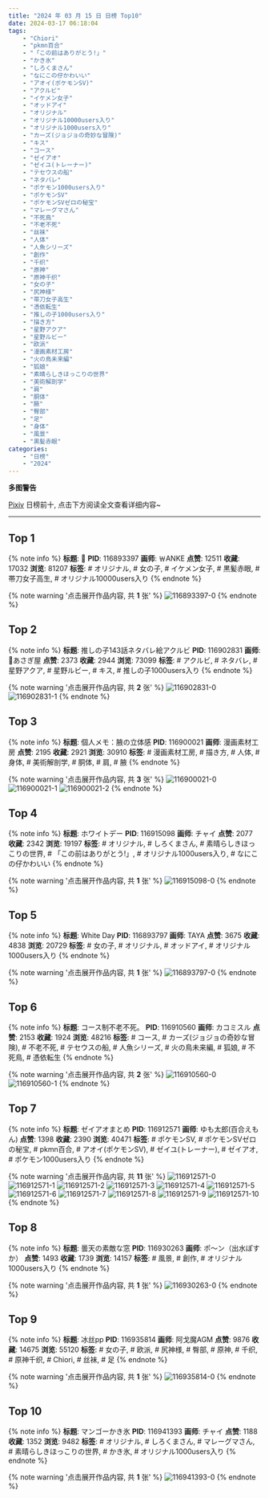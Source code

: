 ```yaml
---
title: "2024 年 03 月 15 日 日榜 Top10"
date: 2024-03-17 06:18:04
tags:
    - "Chiori"
    - "pkmn百合"
    - "「この前はありがとう!」"
    - "かき氷"
    - "しろくまさん"
    - "なにこの仔かわいい"
    - "アオイ(ポケモンSV)"
    - "アクルビ"
    - "イケメン女子"
    - "オッドアイ"
    - "オリジナル"
    - "オリジナル10000users入り"
    - "オリジナル1000users入り"
    - "カーズ(ジョジョの奇妙な冒険)"
    - "キス"
    - "コース"
    - "ゼイアオ"
    - "ゼイユ(トレーナー)"
    - "テセウスの船"
    - "ネタバレ"
    - "ポケモン1000users入り"
    - "ポケモンSV"
    - "ポケモンSVゼロの秘宝"
    - "マレーグマさん"
    - "不死鳥"
    - "不老不死"
    - "丝袜"
    - "人体"
    - "人魚シリーズ"
    - "創作"
    - "千织"
    - "原神"
    - "原神千织"
    - "女の子"
    - "尻神様"
    - "帯刀女子高生"
    - "憑依転生"
    - "推しの子1000users入り"
    - "描き方"
    - "星野アクア"
    - "星野ルビー"
    - "欧派"
    - "漫画素材工房"
    - "火の鳥未来編"
    - "狐娘"
    - "素晴らしきほっこりの世界"
    - "美術解剖学"
    - "肩"
    - "胴体"
    - "腋"
    - "臀部"
    - "足"
    - "身体"
    - "風景"
    - "黒髪赤眼"
categories:
    - "日榜"
    - "2024"
---
```


<i class="fa fa-triangle-exclamation"></i>**多图警告**<i class="fa fa-triangle-exclamation"></i>

[Pixiv](https://www.pixiv.net/) 日榜前十, 点击下方阅读全文查看详细内容~

<!-- more -->

---

## Top 1

{% note info %}
**标题**: 🖤
**PID**: 116893397 **画师**: ￦ANKE
**点赞**: 12511 **收藏**: 17032 **浏览**: 81207
**标签**: # オリジナル, # 女の子, # イケメン女子, # 黒髪赤眼, # 帯刀女子高生, # オリジナル10000users入り
{% endnote %}

{% note warning '点击展开作品内容, 共 **1** 张' %}
![116893397-0](https://i.pixiv.re/img-original/img/2024/03/14/00/00/26/116893397_p0.jpg)
{% endnote %}

## Top 2

{% note info %}
**标题**: 推しの子143話ネタバレ絵アクルビ
**PID**: 116902831 **画师**: 🍼あさぎ屋
**点赞**: 2373 **收藏**: 2944 **浏览**: 73099
**标签**: # アクルビ, # ネタバレ, # 星野アクア, # 星野ルビー, # キス, # 推しの子1000users入り
{% endnote %}

{% note warning '点击展开作品内容, 共 **2** 张' %}
![116902831-0](https://i.pixiv.re/img-original/img/2024/03/14/09/51/24/116902831_p0.jpg)
![116902831-1](https://i.pixiv.re/img-original/img/2024/03/14/09/51/24/116902831_p1.jpg)
{% endnote %}

## Top 3

{% note info %}
**标题**: 個人メモ：腋の立体感
**PID**: 116900021 **画师**: 漫画素材工房
**点赞**: 2195 **收藏**: 2921 **浏览**: 30910
**标签**: # 漫画素材工房, # 描き方, # 人体, # 身体, # 美術解剖学, # 胴体, # 肩, # 腋
{% endnote %}

{% note warning '点击展开作品内容, 共 **3** 张' %}
![116900021-0](https://i.pixiv.re/img-original/img/2024/03/14/06/00/09/116900021_p0.jpg)
![116900021-1](https://i.pixiv.re/img-original/img/2024/03/14/06/00/09/116900021_p1.jpg)
![116900021-2](https://i.pixiv.re/img-original/img/2024/03/14/06/00/09/116900021_p2.jpg)
{% endnote %}

## Top 4

{% note info %}
**标题**: ホワイトデー
**PID**: 116915098 **画师**: チャイ
**点赞**: 2077 **收藏**: 2342 **浏览**: 19197
**标签**: # オリジナル, # しろくまさん, # 素晴らしきほっこりの世界, # 「この前はありがとう!」, # オリジナル1000users入り, # なにこの仔かわいい
{% endnote %}

{% note warning '点击展开作品内容, 共 **1** 张' %}
![116915098-0](https://i.pixiv.re/img-original/img/2024/03/14/20/30/03/116915098_p0.png)
{% endnote %}

## Top 5

{% note info %}
**标题**: White Day
**PID**: 116893797 **画师**: TAYA
**点赞**: 3675 **收藏**: 4838 **浏览**: 20729
**标签**: # 女の子, # オリジナル, # オッドアイ, # オリジナル1000users入り
{% endnote %}

{% note warning '点击展开作品内容, 共 **1** 张' %}
![116893797-0](https://i.pixiv.re/img-original/img/2024/03/14/00/04/19/116893797_p0.jpg)
{% endnote %}

## Top 6

{% note info %}
**标题**: コース制不老不死。
**PID**: 116910560 **画师**: カコミスル
**点赞**: 2153 **收藏**: 1924 **浏览**: 48216
**标签**: # コース, # カーズ(ジョジョの奇妙な冒険), # 不老不死, # テセウスの船, # 人魚シリーズ, # 火の鳥未来編, # 狐娘, # 不死鳥, # 憑依転生
{% endnote %}

{% note warning '点击展开作品内容, 共 **2** 张' %}
![116910560-0](https://i.pixiv.re/img-original/img/2024/03/15/15/55/29/116910560_p0.jpg)
![116910560-1](https://i.pixiv.re/img-original/img/2024/03/15/15/55/29/116910560_p1.jpg)
{% endnote %}

## Top 7

{% note info %}
**标题**: ゼイアオまとめ
**PID**: 116912571 **画师**: ゆも太郎(百合えもん)
**点赞**: 1398 **收藏**: 2390 **浏览**: 40471
**标签**: # ポケモンSV, # ポケモンSVゼロの秘宝, # pkmn百合, # アオイ(ポケモンSV), # ゼイユ(トレーナー), # ゼイアオ, # ポケモン1000users入り
{% endnote %}

{% note warning '点击展开作品内容, 共 **11** 张' %}
![116912571-0](https://i.pixiv.re/img-original/img/2024/03/14/19/03/53/116912571_p0.png)
![116912571-1](https://i.pixiv.re/img-original/img/2024/03/14/19/03/53/116912571_p1.png)
![116912571-2](https://i.pixiv.re/img-original/img/2024/03/14/19/03/53/116912571_p2.png)
![116912571-3](https://i.pixiv.re/img-original/img/2024/03/14/19/03/53/116912571_p3.png)
![116912571-4](https://i.pixiv.re/img-original/img/2024/03/14/19/03/53/116912571_p4.png)
![116912571-5](https://i.pixiv.re/img-original/img/2024/03/14/19/03/53/116912571_p5.png)
![116912571-6](https://i.pixiv.re/img-original/img/2024/03/14/19/03/53/116912571_p6.png)
![116912571-7](https://i.pixiv.re/img-original/img/2024/03/14/19/03/53/116912571_p7.png)
![116912571-8](https://i.pixiv.re/img-original/img/2024/03/14/19/03/53/116912571_p8.png)
![116912571-9](https://i.pixiv.re/img-original/img/2024/03/14/19/03/53/116912571_p9.png)
![116912571-10](https://i.pixiv.re/img-original/img/2024/03/14/19/03/53/116912571_p10.png)
{% endnote %}

## Top 8

{% note info %}
**标题**: 曇天の素敵な窓
**PID**: 116930263 **画师**: ポ～ン（出水ぽすか）
**点赞**: 1493 **收藏**: 1739 **浏览**: 14157
**标签**: # 風景, # 創作, # オリジナル1000users入り
{% endnote %}

{% note warning '点击展开作品内容, 共 **1** 张' %}
![116930263-0](https://i.pixiv.re/img-original/img/2024/03/15/07/30/02/116930263_p0.jpg)
{% endnote %}

## Top 9

{% note info %}
**标题**: 冰丝pp
**PID**: 116935814 **画师**: 阿戈魔AGM
**点赞**: 9876 **收藏**: 14675 **浏览**: 55120
**标签**: # 女の子, # 欧派, # 尻神様, # 臀部, # 原神, # 千织, # 原神千织, # Chiori, # 丝袜, # 足
{% endnote %}

{% note warning '点击展开作品内容, 共 **1** 张' %}
![116935814-0](https://i.pixiv.re/img-original/img/2024/03/15/14/02/36/116935814_p0.jpg)
{% endnote %}

## Top 10

{% note info %}
**标题**: マンゴーかき氷
**PID**: 116941393 **画师**: チャイ
**点赞**: 1188 **收藏**: 1352 **浏览**: 9482
**标签**: # オリジナル, # しろくまさん, # マレーグマさん, # 素晴らしきほっこりの世界, # かき氷, # オリジナル1000users入り
{% endnote %}

{% note warning '点击展开作品内容, 共 **1** 张' %}
![116941393-0](https://i.pixiv.re/img-original/img/2024/03/15/18/56/39/116941393_p0.png)
{% endnote %}
